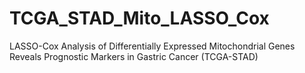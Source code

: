 # TCGA_STAD_Mito_LASSO_Cox
LASSO-Cox Analysis of Differentially Expressed Mitochondrial Genes Reveals Prognostic Markers in Gastric Cancer (TCGA-STAD)
